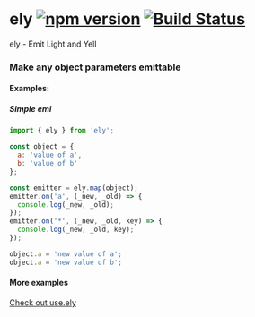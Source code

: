 # ely [![npm version](https://img.shields.io/npm/v/ely.svg?style=flat)](https://www.npmjs.com/package/ely) [![Build Status](https://img.shields.io/travis/ranapat/ely/master.svg?style=flat)](https://travis-ci.org/ranapat/ely)
ely - Emit Light and Yell

### Make any object parameters emittable

#### Examples:

##### Simple emi
```javascript
import { ely } from 'ely';

const object = {
  a: 'value of a',
  b: 'value of b'
};

const emitter = ely.map(object);
emitter.on('a', (_new, _old) => {
  console.log(_new, _old);
});
emitter.on('*', (_new, _old, key) => {
  console.log(_new, _old, key);
});

object.a = 'new value of a';
object.a = 'new value of b';

```

#### More examples

[Check out use.ely](http://github.com/ranapat/use.ely)